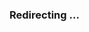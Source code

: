 ### Redirecting ...

<!-- If there is no response, please click. -->

<script setup>
import { onMounted } from 'vue';
onMounted(() => {
    const params = new URLSearchParams(window.location.search);
    const link = params.get('link');
    if (link) {
        window.location.replace(link);
    } else {
        window.location.replace('/');
    }
});
</script>

